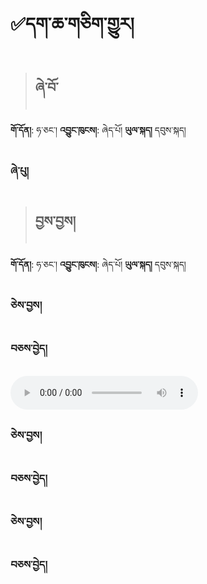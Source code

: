 # ✅དག་ཆ་གཅིག་གྱུར།

> ## ཞེ་བོ་
**གོ་དོན།**: ཧ་ཅང་།  **འབྱུང་ཁུངས།**: ཞེད་པོ།   **ཡུལ་སྐད།** དབུས་སྐད།

### ཞེ་པུ།

> ## བྱས་བྱས།
**གོ་དོན།**: ཧ་ཅང་།  **འབྱུང་ཁུངས།**: ཞེད་པོ།  **ཡུལ་སྐད།** དབུས་སྐད།

### ཅེས་བྱས།

### བཅས་བྱེད།

<audio controls>
  <source src="https://github.com/MonlamAI/Wiki/blob/main/docs/stt/assets/0123.mp3?raw=true" type="audio/mpeg">
</audio>


### ཅེས་བྱས།

### བཅས་བྱེད།

### ཅེས་བྱས།

### བཅས་བྱེད།
